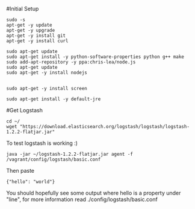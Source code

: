 #Initial Setup

```
sudo -s
apt-get -y update
apt-get -y upgrade
apt-get -y install git
apt-get -y install curl

sudo apt-get update
sudo apt-get install -y python-software-properties python g++ make
sudo add-apt-repository -y ppa:chris-lea/node.js
sudo apt-get update
sudo apt-get -y install nodejs


sudo apt-get -y install screen

sudo apt-get install -y default-jre
```

#Get Logstash
```
cd ~/
wget "https://download.elasticsearch.org/logstash/logstash/logstash-1.2.2-flatjar.jar"
```

To test logstash is working :)
```
java -jar ~/logstash-1.2.2-flatjar.jar agent -f /vagrant/config/logstash/basic.conf
```

Then paste
```
{"hello": "world"}
```
You should hopefully see some output where hello is a property under "line", for more information read ./config/logstash/basic.conf